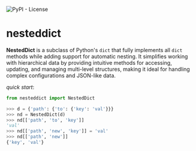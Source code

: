 ![PyPI - License](https://img.shields.io/pypi/l/nesteddict)

# nesteddict

**NestedDict** is a subclass of Python's `dict` that fully implements all `dict` methods while adding support for automatic nesting. It simplifies working with hierarchical data by providing intuitive methods for accessing, updating, and managing multi-level structures, making it ideal for handling complex configurations and JSON-like data.

*quick start*:

``` python
from nesteddict import NestedDict

>>> d = {'path': {'to': {'key': 'val'}}}
>>> nd = NestedDict(d)
>>> nd[['path', 'to', 'key']]
'val'
>>> nd[['path', 'new', 'key']] = 'val'
>>> nd[['path', 'new']]
{'key', 'val'}
```
